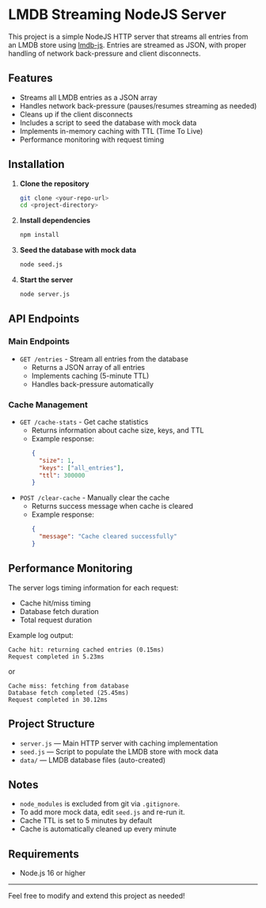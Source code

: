 # LMDB Streaming NodeJS Server

This project is a simple NodeJS HTTP server that streams all entries from an LMDB store using [lmdb-js](https://github.com/DoctorEvidence/lmdb-js). Entries are streamed as JSON, with proper handling of network back-pressure and client disconnects.

## Features
- Streams all LMDB entries as a JSON array
- Handles network back-pressure (pauses/resumes streaming as needed)
- Cleans up if the client disconnects
- Includes a script to seed the database with mock data
- Implements in-memory caching with TTL (Time To Live)
- Performance monitoring with request timing

## Installation

1. **Clone the repository**
   ```sh
   git clone <your-repo-url>
   cd <project-directory>
   ```

2. **Install dependencies**
   ```sh
   npm install
   ```

3. **Seed the database with mock data**
   ```sh
   node seed.js
   ```

4. **Start the server**
   ```sh
   node server.js
   ```

## API Endpoints

### Main Endpoints
- `GET /entries` - Stream all entries from the database
  - Returns a JSON array of all entries
  - Implements caching (5-minute TTL)
  - Handles back-pressure automatically

### Cache Management
- `GET /cache-stats` - Get cache statistics
  - Returns information about cache size, keys, and TTL
  - Example response:
    ```json
    {
      "size": 1,
      "keys": ["all_entries"],
      "ttl": 300000
    }
    ```
- `POST /clear-cache` - Manually clear the cache
  - Returns success message when cache is cleared
  - Example response:
    ```json
    {
      "message": "Cache cleared successfully"
    }
    ```

## Performance Monitoring

The server logs timing information for each request:
- Cache hit/miss timing
- Database fetch duration
- Total request duration

Example log output:
```
Cache hit: returning cached entries (0.15ms)
Request completed in 5.23ms
```
or
```
Cache miss: fetching from database
Database fetch completed (25.45ms)
Request completed in 30.12ms
```

## Project Structure
- `server.js` — Main HTTP server with caching implementation
- `seed.js` — Script to populate the LMDB store with mock data
- `data/` — LMDB database files (auto-created)

## Notes
- `node_modules` is excluded from git via `.gitignore`.
- To add more mock data, edit `seed.js` and re-run it.
- Cache TTL is set to 5 minutes by default
- Cache is automatically cleaned up every minute

## Requirements
- Node.js 16 or higher

---

Feel free to modify and extend this project as needed! 